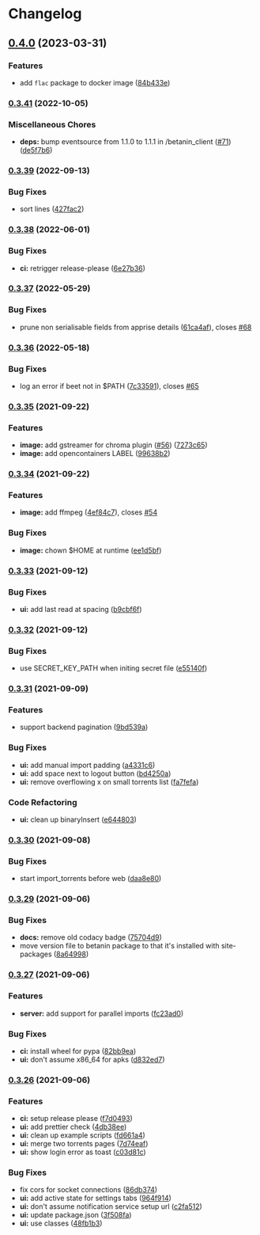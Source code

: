 # Changelog

## [0.4.0](https://www.github.com/sentriz/betanin/compare/v0.3.41...v0.4.0) (2023-03-31)


### Features

* add `flac` package to docker  image ([84b433e](https://www.github.com/sentriz/betanin/commit/84b433ed2c63762ecfd3ae5554e44150cb4191c2))

### [0.3.41](https://www.github.com/sentriz/betanin/compare/v0.3.39...v0.3.41) (2022-10-05)


### Miscellaneous Chores

* **deps:** bump eventsource from 1.1.0 to 1.1.1 in /betanin_client ([#71](https://www.github.com/sentriz/betanin/issues/71)) ([de5f7b6](https://www.github.com/sentriz/betanin/commit/de5f7b69322d8127cfa16424c06cf20cb2bd43fd))

### [0.3.39](https://www.github.com/sentriz/betanin/compare/v0.3.38...v0.3.39) (2022-09-13)


### Bug Fixes

* sort lines ([427fac2](https://www.github.com/sentriz/betanin/commit/427fac20a36acb8c5d82de4d5fe86a42f02fa65e))

### [0.3.38](https://www.github.com/sentriz/betanin/compare/v0.3.37...v0.3.38) (2022-06-01)


### Bug Fixes

* **ci:** retrigger release-please ([6e27b36](https://www.github.com/sentriz/betanin/commit/6e27b365f841767c044986f62f35890ec63b40f7))

### [0.3.37](https://www.github.com/sentriz/betanin/compare/v0.3.36...v0.3.37) (2022-05-29)


### Bug Fixes

* prune non serialisable fields from apprise details ([61ca4af](https://www.github.com/sentriz/betanin/commit/61ca4af2b2254f359be46440ee181ad3b1fb927d)), closes [#68](https://www.github.com/sentriz/betanin/issues/68)

### [0.3.36](https://www.github.com/sentriz/betanin/compare/v0.3.35...v0.3.36) (2022-05-18)


### Bug Fixes

* log an error if beet not in $PATH ([7c33591](https://www.github.com/sentriz/betanin/commit/7c33591a5ef6bdc29bac8cbc4b59dd4d82a4acaa)), closes [#65](https://www.github.com/sentriz/betanin/issues/65)

### [0.3.35](https://www.github.com/sentriz/betanin/compare/v0.3.34...v0.3.35) (2021-09-22)


### Features

* **image:** add gstreamer for chroma plugin ([#56](https://www.github.com/sentriz/betanin/issues/56)) ([7273c65](https://www.github.com/sentriz/betanin/commit/7273c659a2cd3796d78325b377fbe37ed21f86c1))
* **image:** add opencontainers LABEL ([99638b2](https://www.github.com/sentriz/betanin/commit/99638b2afb2269f364e2eef53d995db176303f23))

### [0.3.34](https://www.github.com/sentriz/betanin/compare/v0.3.33...v0.3.34) (2021-09-22)


### Features

* **image:** add ffmpeg ([4ef84c7](https://www.github.com/sentriz/betanin/commit/4ef84c7b3ecc8fae04717500d46885c43c0c4282)), closes [#54](https://www.github.com/sentriz/betanin/issues/54)


### Bug Fixes

* **image:** chown $HOME at runtime ([ee1d5bf](https://www.github.com/sentriz/betanin/commit/ee1d5bf67cefc50233af2da9fe75b9c922696d4c))

### [0.3.33](https://www.github.com/sentriz/betanin/compare/v0.3.32...v0.3.33) (2021-09-12)


### Bug Fixes

* **ui:** add last read at spacing ([b9cbf6f](https://www.github.com/sentriz/betanin/commit/b9cbf6fb5d8608da0114a3f521918b1a107f547b))

### [0.3.32](https://www.github.com/sentriz/betanin/compare/v0.3.31...v0.3.32) (2021-09-12)


### Bug Fixes

* use SECRET_KEY_PATH when initing secret file ([e55140f](https://www.github.com/sentriz/betanin/commit/e55140fac16c771637bf7a391fff29074c2c7836))

### [0.3.31](https://www.github.com/sentriz/betanin/compare/v0.3.30...v0.3.31) (2021-09-09)


### Features

* support backend pagination ([9bd539a](https://www.github.com/sentriz/betanin/commit/9bd539a129c054cb3a1c79d5c44871296c3ae3b2))


### Bug Fixes

* **ui:** add manual import padding ([a4331c6](https://www.github.com/sentriz/betanin/commit/a4331c65e5d80eeea7939024906b77f63c001153))
* **ui:** add space next to logout button ([bd4250a](https://www.github.com/sentriz/betanin/commit/bd4250a766b1683629dabccaed2712bb689aef3c))
* **ui:** remove overflowing x on small torrents list ([fa7fefa](https://www.github.com/sentriz/betanin/commit/fa7fefaa0ed650879609b8aaaf19a0893eaea076))


### Code Refactoring

* **ui:** clean up binaryInsert ([e644803](https://www.github.com/sentriz/betanin/commit/e64480377ef0abb977282a14390a787c33585e3f))

### [0.3.30](https://www.github.com/sentriz/betanin/compare/v0.3.29...v0.3.30) (2021-09-08)


### Bug Fixes

* start import_torrents before web ([daa8e80](https://www.github.com/sentriz/betanin/commit/daa8e8024d77828dd5ac34fa9867d32756a720e4))

### [0.3.29](https://www.github.com/sentriz/betanin/compare/v0.3.27...v0.3.29) (2021-09-06)


### Bug Fixes

* **docs:** remove old codacy badge ([75704d9](https://www.github.com/sentriz/betanin/commit/75704d995a2001a919a5ad1ea483d9187e091caa))
* move version file to betanin package to that it's installed with site-packages ([8a64998](https://www.github.com/sentriz/betanin/commit/8a649980022095391936d284268cbab8cd7db1d7))

### [0.3.27](https://www.github.com/sentriz/betanin/compare/v0.3.26...v0.3.27) (2021-09-06)


### Features

* **server:** add support for parallel imports ([fc23ad0](https://www.github.com/sentriz/betanin/commit/fc23ad054574fd1ef8cdd57af9e6968f6ff579a7))


### Bug Fixes

* **ci:** install wheel for pypa ([82bb9ea](https://www.github.com/sentriz/betanin/commit/82bb9ea41d8dfc33b84b973c58070d64806cb48b))
* **ui:** don't assume x86_64 for apks ([d832ed7](https://www.github.com/sentriz/betanin/commit/d832ed7579b75841b3d160746131c6c3e2a2a271))

### [0.3.26](https://www.github.com/sentriz/betanin/compare/v1.3.22...v0.3.26) (2021-09-06)


### Features

* **ci:** setup release please ([f7d0493](https://www.github.com/sentriz/betanin/commit/f7d0493a02f1350cff61f6da05044cd93efa73bc))
* **ui:** add prettier check ([4db38ee](https://www.github.com/sentriz/betanin/commit/4db38ee2f7055b11d17950d617d3f4ff9b6e600e))
* **ui:** clean up example scripts ([fd661a4](https://www.github.com/sentriz/betanin/commit/fd661a48413c2221031f7a33a3acd2f9c888e812))
* **ui:** merge two torrents pages ([7d74eaf](https://www.github.com/sentriz/betanin/commit/7d74eaf14b1e68dd8feb2d7c893f3e0c2b5c91c9))
* **ui:** show login error as toast ([c03d81c](https://www.github.com/sentriz/betanin/commit/c03d81cebc54d0d5ff236404dd2f2fa29ea5d02b))


### Bug Fixes

* fix cors for socket connections ([86db374](https://www.github.com/sentriz/betanin/commit/86db374ff7b54801d5377b43a08eaf15cc11e259))
* **ui:** add active state for settings tabs ([964f914](https://www.github.com/sentriz/betanin/commit/964f914af6422ba8feec412ff330605ca933abcf))
* **ui:** don't assume notification service setup url ([c2fa512](https://www.github.com/sentriz/betanin/commit/c2fa512ccdd33e6c99fb01d2a1b3deaeb83c1c98))
* **ui:** update package.json ([3f508fa](https://www.github.com/sentriz/betanin/commit/3f508fa5fe7168b391363a229597657be4dd5802))
* **ui:** use classes ([48fb1b3](https://www.github.com/sentriz/betanin/commit/48fb1b3478027ec3faf525a7d19f52a82b64bd72))
